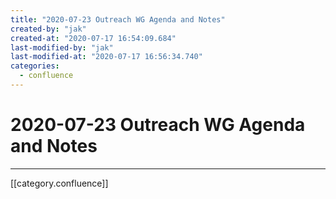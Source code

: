 ```yaml
---
title: "2020-07-23 Outreach WG Agenda and Notes"
created-by: "jak"
created-at: "2020-07-17 16:54:09.684"
last-modified-by: "jak"
last-modified-at: "2020-07-17 16:56:34.740"
categories:
  - confluence
---
```


# 2020-07-23 Outreach WG Agenda and Notes


---

[[category.confluence]]
